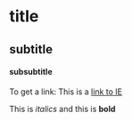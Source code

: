 # title

## subtitle

#### subsubtitle

To get a link:
This is a [link to IE](https://ie.edu)

This is *italics* and this is **bold**
